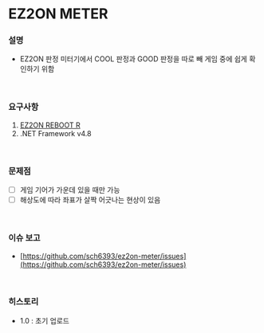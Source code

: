 EZ2ON METER
===

### 설명
* EZ2ON 판정 미터기에서 COOL 판정과 GOOD 판정을 따로 빼 게임 중에 쉽게 확인하기 위함

<br>

### 요구사항
1. [EZ2ON REBOOT R](https://store.steampowered.com/app/1477590/EZ2ON_REBOOT__R/)
1. .NET Framework v4.8

<br>

### 문제점
- [ ] 게임 기어가 가운데 있을 때만 가능
- [ ] 해상도에 따라 좌표가 살짝 어긋나는 현상이 있음

<br>

### 이슈 보고
* [https://github.com/sch6393/ez2on-meter/issues](https://github.com/sch6393/ez2on-meter/issues)

<br>

### 히스토리
* 1.0 : 초기 업로드

<br>
